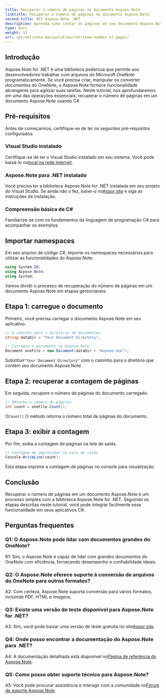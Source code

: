 ```yaml
---
title: Recuperar o número de páginas no documento Aspose.Note
linktitle: Recuperar o número de páginas no documento Aspose.Note
second_title: API Aspose.Note .NET
description: Aprenda como contar as páginas do seu documento Aspose.Note usando C#. Siga nosso guia passo a passo para fácil integração.
type: docs
weight: 12
url: /pt/net/note-manipulation/retrieve-number-of-pages/
---
```

## Introdução

Aspose.Note for .NET é uma biblioteca poderosa que permite aos desenvolvedores trabalhar com arquivos do Microsoft OneNote programaticamente. Se você precisa criar, manipular ou converter documentos do OneNote, o Aspose.Note fornece funcionalidade abrangente para agilizar suas tarefas. Neste tutorial, nos aprofundaremos em uma das operações essenciais: recuperar o número de páginas em um documento Aspose.Note usando C#.

## Pré-requisitos

Antes de começarmos, certifique-se de ter os seguintes pré-requisitos configurados:

### Visual Studio instalado

 Certifique-se de ter o Visual Studio instalado em seu sistema. Você pode baixá-lo no[local na rede Internet](https://visualstudio.microsoft.com/).

### Aspose.Note para .NET instalado

 Você precisa ter a biblioteca Aspose.Note for .NET instalada em seu projeto do Visual Studio. Se ainda não o fez, baixe-o no[Aspor site](https://releases.aspose.com/note/net/) e siga as instruções de instalação.

### Compreensão básica de C#

Familiarize-se com os fundamentos da linguagem de programação C# para acompanhar os exemplos.

## Importar namespaces

Em seu arquivo de código C#, importe os namespaces necessários para utilizar as funcionalidades do Aspose.Note:

```csharp
using System.IO;
using Aspose.Note;
using System;
```

Vamos dividir o processo de recuperação do número de páginas em um documento Aspose.Note em etapas gerenciáveis:

## Etapa 1: carregue o documento

Primeiro, você precisa carregar o documento Aspose.Note em seu aplicativo.

```csharp
// O caminho para o diretório de documentos.
string dataDir = "Your Document Directory";

// Carregue o documento no Aspose.Note.
Document oneFile = new Document(dataDir + "Aspose.one");
```

 Substituir`"Your Document Directory"` com o caminho para o diretório que contém seu documento Aspose.Note.

## Etapa 2: recuperar a contagem de páginas

Em seguida, recupere o número de páginas do documento carregado.

```csharp
// Obtenha o número de páginas
int count = oneFile.Count();
```

 O`Count()` O método retorna o número total de páginas do documento.

## Etapa 3: exibir a contagem

Por fim, exiba a contagem de páginas na tela de saída.

```csharp
// Contagem de impressões na tela de saída
Console.WriteLine(count);
```

Esta etapa imprime a contagem de páginas no console para visualização.

## Conclusão

Recuperar o número de páginas em um documento Aspose.Note é um processo simples com a biblioteca Aspose.Note for .NET. Seguindo as etapas descritas neste tutorial, você pode integrar facilmente essa funcionalidade em seus aplicativos C#.

## Perguntas frequentes

### Q1: O Aspose.Note pode lidar com documentos grandes do OneNote?

R1: Sim, o Aspose.Note é capaz de lidar com grandes documentos do OneNote com eficiência, fornecendo desempenho e confiabilidade ideais.

### Q2: O Aspose.Note oferece suporte à conversão de arquivos do OneNote para outros formatos?

A2: Com certeza, Aspose.Note suporta conversão para vários formatos, incluindo PDF, HTML e imagens.

### Q3: Existe uma versão de teste disponível para Aspose.Note for .NET?

 A3: Sim, você pode baixar uma versão de teste gratuita no site[Aspor site](https://releases.aspose.com/).

### Q4: Onde posso encontrar a documentação do Aspose.Note para .NET?

 A4: A documentação detalhada está disponível no[Página de referência do Aspose.Note](https://reference.aspose.com/note/net/).

### Q5: Como posso obter suporte técnico para Aspose.Note?

 A5: Você pode procurar assistência e interagir com a comunidade no[Fórum de suporte Aspose.Note](https://forum.aspose.com/c/note/28).